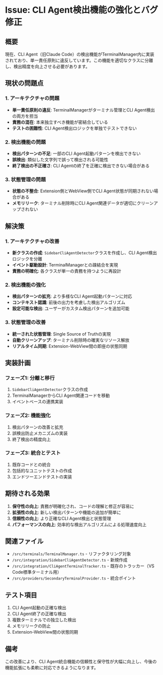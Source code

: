 # Issue: CLI Agent検出機能の強化とバグ修正

## 概要
現在、CLI Agent（旧Claude Code）の検出機能がTerminalManager内に実装されており、単一責任原則に違反しています。この機能を適切なクラスに分離し、検出精度を向上させる必要があります。

## 現状の問題点

### 1. アーキテクチャの問題
- **単一責任原則の違反**: TerminalManagerがターミナル管理とCLI Agent検出の両方を担当
- **責務の混在**: 本来独立すべき機能が密結合している
- **テストの困難性**: CLI Agent検出ロジックを単独でテストできない

### 2. 検出機能の問題
- **検出パターンの不足**: 一部のCLI Agent起動パターンを検出できない
- **誤検出**: 類似した文字列で誤って検出される可能性
- **終了検出の不正確さ**: CLI Agentの終了を正確に検出できない場合がある

### 3. 状態管理の問題
- **状態の不整合**: Extension側とWebView側でCLI Agent状態が同期されない場合がある
- **メモリリーク**: ターミナル削除時にCLI Agent関連データが適切にクリーンアップされない

## 解決策

### 1. アーキテクチャの改善
- **新クラスの作成**: `SidebarCliAgentDetector`クラスを作成し、CLI Agent検出ロジックを分離
- **イベント駆動設計**: TerminalManagerとの疎結合を実現
- **責務の明確化**: 各クラスが単一の責務を持つように再設計

### 2. 検出機能の強化
- **検出パターンの拡充**: より多様なCLI Agent起動パターンに対応
- **コンテキスト認識**: 前後の出力を考慮した検出アルゴリズム
- **設定可能な検出**: ユーザーがカスタム検出パターンを追加可能

### 3. 状態管理の改善
- **統一された状態管理**: Single Source of Truthの実現
- **自動クリーンアップ**: ターミナル削除時の確実なリソース解放
- **リアルタイム同期**: Extension-WebView間の即座の状態同期

## 実装計画

### フェーズ1: 分離と移行
1. `SidebarCliAgentDetector`クラスの作成
2. TerminalManagerからCLI Agent関連コードを移動
3. イベントベースの連携実装

### フェーズ2: 機能強化
1. 検出パターンの改善と拡充
2. 誤検出防止メカニズムの実装
3. 終了検出の精度向上

### フェーズ3: 統合とテスト
1. 既存コードとの統合
2. 包括的なユニットテストの作成
3. エンドツーエンドテストの実装

## 期待される効果

1. **保守性の向上**: 責務が明確化され、コードの理解と修正が容易に
2. **拡張性の向上**: 新しい検出パターンや機能の追加が簡単に
3. **信頼性の向上**: より正確なCLI Agent検出と状態管理
4. **パフォーマンスの向上**: 効率的な検出アルゴリズムによる処理速度向上

## 関連ファイル

- `/src/terminals/TerminalManager.ts` - リファクタリング対象
- `/src/integration/SidebarCliAgentDetector.ts` - 新規作成
- `/src/integration/CliAgentTerminalTracker.ts` - 既存のトラッカー（VS Code標準ターミナル用）
- `/src/providers/SecondaryTerminalProvider.ts` - 統合ポイント

## テスト項目

1. CLI Agent起動の正確な検出
2. CLI Agent終了の正確な検出
3. 複数ターミナルでの独立した検出
4. メモリリークの防止
5. Extension-WebView間の状態同期

## 備考

この改善により、CLI Agent統合機能の信頼性と保守性が大幅に向上し、今後の機能拡張にも柔軟に対応できるようになります。